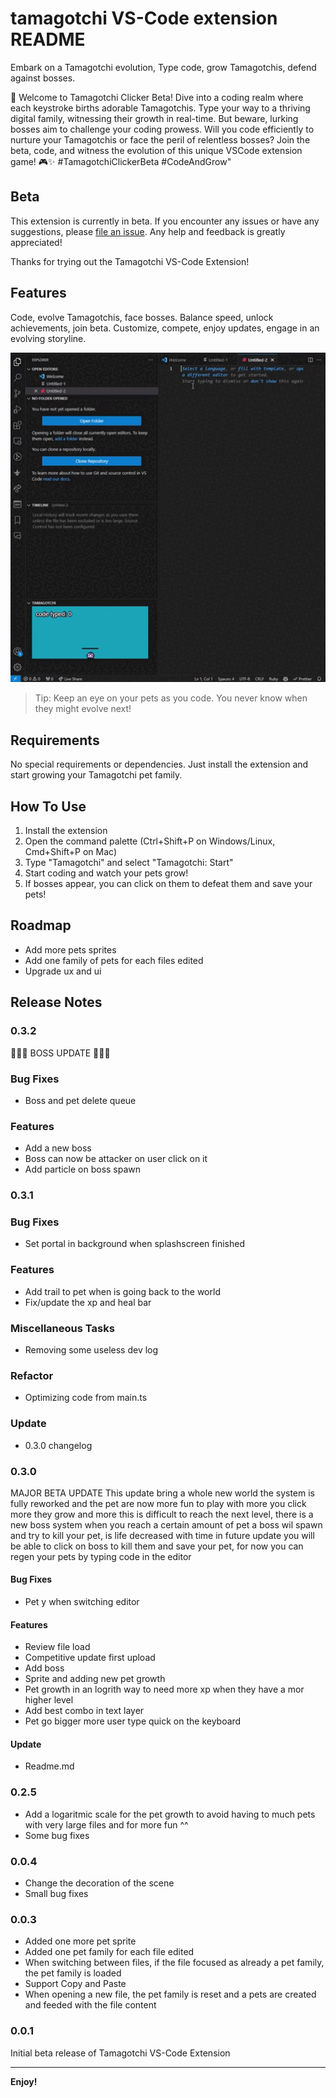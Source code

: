 # tamagotchi VS-Code extension README


Embark on a Tamagotchi evolution, Type code, grow Tamagotchis, defend against bosses.

🚀 Welcome to Tamagotchi Clicker Beta! Dive into a coding realm where each keystroke births adorable Tamagotchis. Type your way to a thriving digital family, witnessing their growth in real-time. But beware, lurking bosses aim to challenge your coding prowess. Will you code efficiently to nurture your Tamagotchis or face the peril of relentless bosses? Join the beta, code, and witness the evolution of this unique VSCode extension game! 🎮✨ #TamagotchiClickerBeta #CodeAndGrow"

## Beta

This extension is currently in beta. If you encounter any issues or have any suggestions, please [file an issue](https://github.com/Tzanou123/vscode_tamagotchi_extension/issues).
Any help and feedback is greatly appreciated!

Thanks for trying out the Tamagotchi VS-Code Extension!

## Features

Code, evolve Tamagotchis, face bosses. Balance speed, unlock achievements, join beta. Customize, compete, enjoy updates, engage in an evolving storyline.

![feature X](https://github.com/Tzanou123/vscode_tamagotchi_extension/blob/competitive/media/demo.gif?raw=true)

> Tip: Keep an eye on your pets as you code. You never know when they might evolve next!

## Requirements


No special requirements or dependencies. Just install the extension and start growing your Tamagotchi pet family.

## How To Use

1. Install the extension
2. Open the command palette (Ctrl+Shift+P on Windows/Linux, Cmd+Shift+P on Mac)
3. Type "Tamagotchi" and select "Tamagotchi: Start"
4. Start coding and watch your pets grow!
5. If bosses appear, you can click on them to defeat them and save your pets!

## Roadmap

* Add more pets sprites
* Add one family of pets for each files edited
* Upgrade ux and ui

## Release Notes

### 0.3.2

🚀🚀🚀 BOSS UPDATE 🚀🚀🚀

### Bug Fixes

- Boss and pet delete queue

### Features

- Add a new boss
- Boss can now be attacker on user click on it
- Add particle on boss spawn

### 0.3.1

### Bug Fixes

- Set portal in background when splashscreen finished

### Features

- Add trail to pet when is going back to the world
- Fix/update the xp and heal bar

### Miscellaneous Tasks

- Removing some useless dev log

### Refactor

- Optimizing code from main.ts

### Update

- 0.3.0 changelog

### 0.3.0
MAJOR BETA UPDATE
This update bring a whole new world the system is fully reworked and the pet are now more fun to play with
more you click more they grow and more this is difficult to reach the next level, there is a new boss system when you reach a certain amount of pet
a boss wil spawn and try to kill your pet, is life decreased with time in future update you will be able
to click on boss to kill them and save your pet, for now you can regen your pets by typing code in the editor 
#### Bug Fixes

- Pet y when switching editor

#### Features

- Review file load
- Competitive update first upload
- Add boss
- Sprite and adding new pet growth
- Pet growth in an logrith way to need more xp when they have a mor higher level
- Add best combo in text layer
- Pet go bigger more user type quick on the keyboard

#### Update

- Readme.md

### 0.2.5

- Add a logaritmic scale for the pet growth to avoid having to much pets with very large files and for more fun ^^
- Some bug fixes

### 0.0.4

- Change the decoration of the scene
- Small bug fixes

### 0.0.3

- Added one more pet sprite
- Added one pet family for each file edited
- When switching between files, if the file focused as already a pet family, the pet family is loaded
- Support Copy and Paste
- When opening a new file, the pet family is reset and a pets are created and feeded with the file content


### 0.0.1

Initial beta release of Tamagotchi VS-Code Extension
 

---

**Enjoy!**
